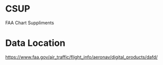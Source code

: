 # CSUP
FAA Chart Suppliments 


# Data Location
https://www.faa.gov/air_traffic/flight_info/aeronav/digital_products/dafd/
